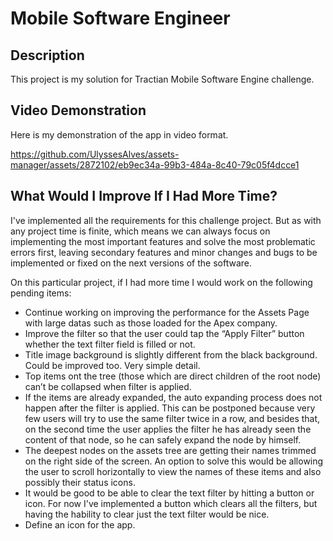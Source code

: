 # Mobile Software Engineer

## Description

This project is my solution for Tractian Mobile Software Engine challenge.

## Video Demonstration

Here is my demonstration of the app in video format.

https://github.com/UlyssesAlves/assets-manager/assets/2872102/eb9ec34a-99b3-484a-8c40-79c05f4dcce1

## What Would I Improve If I Had More Time?

I've implemented all the requirements for this challenge project. But as with any project time is finite, which means we can always focus on implementing the most important features and solve the most problematic errors first, leaving secondary features and minor changes and bugs to be implemented or fixed on the next versions of the software.

On this particular project, if I had more time I would work on the following pending items:

- Continue working on improving the performance for the Assets Page with large datas such as those loaded for the Apex company.
- Improve the filter so that the user could tap the “Apply Filter” button whether the text filter field is filled or not.
- Title image background is slightly different from the black background. Could be improved too. Very simple detail.
- Top items ont the tree (those which are direct children of the root node) can’t be collapsed when filter is applied.
- If the items are already expanded, the auto expanding process does not happen after the filter is applied. This can be postponed because very few users will try to use the same filter twice in a row, and besides that, on the second time the user applies the filter he has already seen the content of that node, so he can safely expand the node by himself.
- The deepest nodes on the assets tree are getting their names trimmed on the right side of the screen. An option to solve this would be allowing the user to scroll horizontally to view the names of these items and also possibly their status icons.
- It would be good to be able to clear the text filter by hitting a button or icon. For now I've implemented a button which clears all the filters, but having the hability to clear just the text filter would be nice.
- Define an icon for the app.
